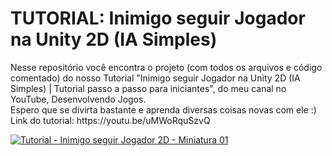  <h1>TUTORIAL: Inimigo seguir Jogador na Unity 2D (IA Simples)</h1>
Nesse repositório você encontra o projeto (com todos os arquivos e código comentado) do nosso Tutorial "Inimigo seguir Jogador na Unity 2D (IA Simples) | Tutorial passo a passo para iniciantes", do meu canal no YouTube, Desenvolvendo Jogos.
<br>
Espero que se divirta bastante e aprenda diversas coisas novas com ele :)
<br>
Link do tutorial: https://youtu.be/uMWoRquSzvQ

<a href="https://youtu.be/uMWoRquSzvQ" target="_blank">![Tutorial - Inimigo seguir Jogador 2D - Miniatura 01](https://user-images.githubusercontent.com/102618272/169608011-04c0c8e3-2694-4520-a6b0-6fa9602253f0.png)</a>
